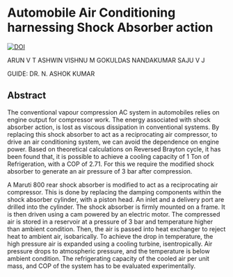 # Automobile Air Conditioning harnessing Shock Absorber action

[![DOI](https://zenodo.org/badge/DOI/10.5281/zenodo.1202377.svg)](https://doi.org/10.5281/zenodo.1202377)

ARUN V T
ASHWIN VISHNU M
GOKULDAS NANDAKUMAR
SAJU V J

GUIDE: DR. N. ASHOK KUMAR

## Abstract

The conventional vapour compression AC system in automobiles relies on engine
output for compressor work.  The energy associated with shock absorber action,
is lost as viscous dissipation in conventional systems. By replacing this shock
absorber to act as a reciprocating air compressor, to drive an air conditioning
system, we can avoid the dependence on engine power.  Based on theoretical
calculations on Reversed Brayton cycle, it has been found that, it is possible
to achieve a cooling capacity of 1 Ton of Refrigeration, with a COP of 2.71.
For this we require the modified shock absorber to generate an air pressure of
3 bar after compression.

A Maruti 800 rear shock absorber is modified to act as a reciprocating air
compressor. This is done by replacing the damping components within the shock
absorber cylinder, with a piston head. An inlet and a delivery port are drilled
into the cylinder.  The shock absorber is firmly mounted on a frame. It is then
driven using a cam powered by an electric motor.  The compressed air is stored
in a reservoir at a pressure of 3 bar and temperature higher than ambient
condition.  Then, the air is passed into heat exchanger to reject heat to
ambient air, isobarically.  To achieve the drop in temperature, the high
pressure air is expanded using a cooling turbine, isentropically. Air pressure
drops to atmospheric pressure, and the temperature is below ambient condition.
The refrigerating capacity of the cooled air per unit mass, and COP of the
system has to be evaluated experimentally.
